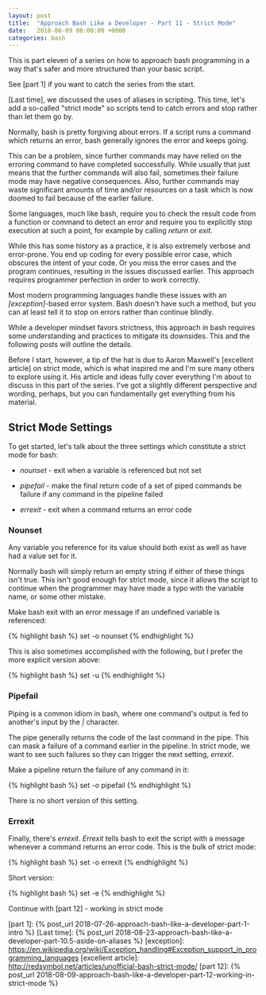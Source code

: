 ```yaml
---
layout: post
title:  "Approach Bash Like a Developer - Part 11 - Strict Mode"
date:   2018-08-09 00:00:00 +0000
categories: bash
---
```


This is part eleven of a series on how to approach bash programming in a
way that's safer and more structured than your basic script.

See [part 1] if you want to catch the series from the start.

[Last time], we discussed the uses of aliases in scripting.  This time,
let's add a so-called "strict mode" so scripts tend to catch errors and
stop rather than let them go by.

Normally, bash is pretty forgiving about errors.  If a script runs a
command which returns an error, bash generally ignores the error and
keeps going.

This can be a problem, since further commands may have relied on the
erroring command to have completed successfully.  While usually that
just means that the further commands will also fail, sometimes their
failure mode may have negative consequences.  Also, further commands may
waste significant amounts of time and/or resources on a task which is
now doomed to fail because of the earlier failure.

Some languages, much like bash, require you to check the result code
from a function or command to detect an error and require you to
explicitly stop execution at such a point, for example by calling
*return* or *exit*.

While this has some history as a practice, it is also extremely verbose
and error-prone. You end up coding for every possible error case, which
obscures the intent of your code. Or you miss the error cases and the
program continues, resulting in the issues discussed earlier. This
approach requires programmer perfection in order to work correctly.

Most modern programming languages handle these issues with an
*[exception]*-based error system. Bash doesn't have such a method, but
you can at least tell it to stop on errors rather than continue blindly.

While a developer mindset favors strictness, this approach in bash
requires some understanding and practices to mitigate its downsides.
This and the following posts will outline the details.

Before I start, however, a tip of the hat is due to Aaron Maxwell's
[excellent article] on strict mode, which is what inspired me and I'm
sure many others to explore using it.  His article and ideas fully cover
everything I'm about to discuss in this part of the series.  I've got a
slightly different perspective and wording, perhaps, but you can
fundamentally get everything from his material.

Strict Mode Settings
--------------------

To get started, let's talk about the three settings which constitute a
strict mode for bash:

-   *nounset* - exit when a variable is referenced but not set

-   *pipefail* - make the final return code of a set of piped commands
    be failure if any command in the pipeline failed

-   *errexit* - exit when a command returns an error code

### Nounset

Any variable you reference for its value should both exist as well as
have had a value set for it.

Normally bash will simply return an empty string if either of these
things isn't true.  This isn't good enough for strict mode, since it
allows the script to continue when the programmer may have made a typo
with the variable name, or some other mistake.

Make bash exit with an error message if an undefined variable is
referenced:

{% highlight bash %}
set -o nounset
{% endhighlight %}

This is also sometimes accomplished with the following, but I prefer the
more explicit version above:

{% highlight bash %}
set -u
{% endhighlight %}

### Pipefail

Piping is a common idiom in bash, where one command's output is fed to
another's input by the *|* character.

The pipe generally returns the code of the last command in the pipe.
This can mask a failure of a command earlier in the pipeline.  In strict
mode, we want to see such failures so they can trigger the next setting,
*errexit*.

Make a pipeline return the failure of any command in it:

{% highlight bash %}
set -o pipefail
{% endhighlight %}

There is no short version of this setting.

### Errexit

Finally, there's *errexit*. *Errexit* tells bash to exit the script with
a message whenever a command returns an error code.  This is the bulk of
strict mode:

{% highlight bash %}
set -o errexit
{% endhighlight %}

Short version:

{% highlight bash %}
set -e
{% endhighlight %}

Continue with [part 12] - working in strict mode

  [part 1]:     {% post_url 2018-07-26-approach-bash-like-a-developer-part-1-intro                    %}
  [Last time]:  {% post_url 2018-08-23-approach-bash-like-a-developer-part-10.5-aside-on-aliases      %}
  [exception]:  https://en.wikipedia.org/wiki/Exception_handling#Exception_support_in_programming_languages
  [excellent article]: http://redsymbol.net/articles/unofficial-bash-strict-mode/
  [part 12]:    {% post_url 2018-08-09-approach-bash-like-a-developer-part-12-working-in-strict-mode  %}
